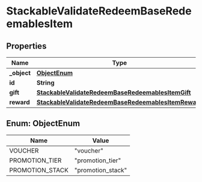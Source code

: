 

# StackableValidateRedeemBaseRedeemablesItem


## Properties

| Name | Type | Description | Notes |
|------------ | ------------- | ------------- | -------------|
|**_object** | [**ObjectEnum**](#ObjectEnum) |  |  [optional] |
|**id** | **String** |  |  [optional] |
|**gift** | [**StackableValidateRedeemBaseRedeemablesItemGift**](StackableValidateRedeemBaseRedeemablesItemGift.md) |  |  [optional] |
|**reward** | [**StackableValidateRedeemBaseRedeemablesItemReward**](StackableValidateRedeemBaseRedeemablesItemReward.md) |  |  [optional] |



## Enum: ObjectEnum

| Name | Value |
|---- | -----|
| VOUCHER | &quot;voucher&quot; |
| PROMOTION_TIER | &quot;promotion_tier&quot; |
| PROMOTION_STACK | &quot;promotion_stack&quot; |



